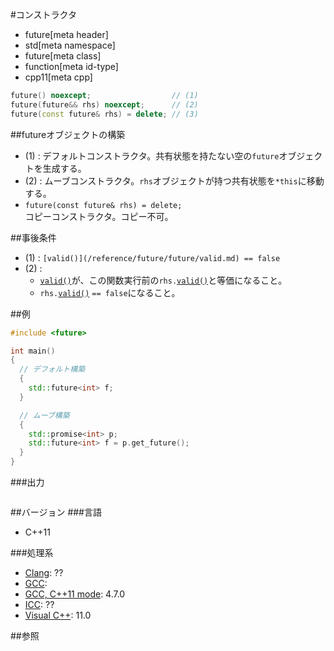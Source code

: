#コンストラクタ
* future[meta header]
* std[meta namespace]
* future[meta class]
* function[meta id-type]
* cpp11[meta cpp]

```cpp
future() noexcept;                  // (1)
future(future&& rhs) noexcept;      // (2)
future(const future& rhs) = delete; // (3)
```

##futureオブジェクトの構築
- (1) : デフォルトコンストラクタ。共有状態を持たない空の`future`オブジェクトを生成する。
- (2) : ムーブコンストラクタ。`rhs`オブジェクトが持つ共有状態を`*this`に移動する。
- `future(const future& rhs) = delete;`<br/>コピーコンストラクタ。コピー不可。


##事後条件
- (1) : `[valid()](/reference/future/future/valid.md) == false`
- (2) :
    - [`valid()`](./valid.md)が、この関数実行前の`rhs.`[`valid()`](/reference/future/future/valid.md)と等価になること。
    - `rhs.`[`valid()`](./valid.md) `== false`になること。


##例
```cpp
#include <future>

int main()
{
  // デフォルト構築
  {
    std::future<int> f;
  }

  // ムーブ構築
  {
    std::promise<int> p;
    std::future<int> f = p.get_future();
  }
}
```

###出力
```
```

##バージョン
###言語
- C++11

###処理系
- [Clang](/implementation.md#clang): ??
- [GCC](/implementation.md#gcc): 
- [GCC, C++11 mode](/implementation.md#gcc): 4.7.0
- [ICC](/implementation.md#icc): ??
- [Visual C++](/implementation.md#visual_cpp): 11.0


##参照


